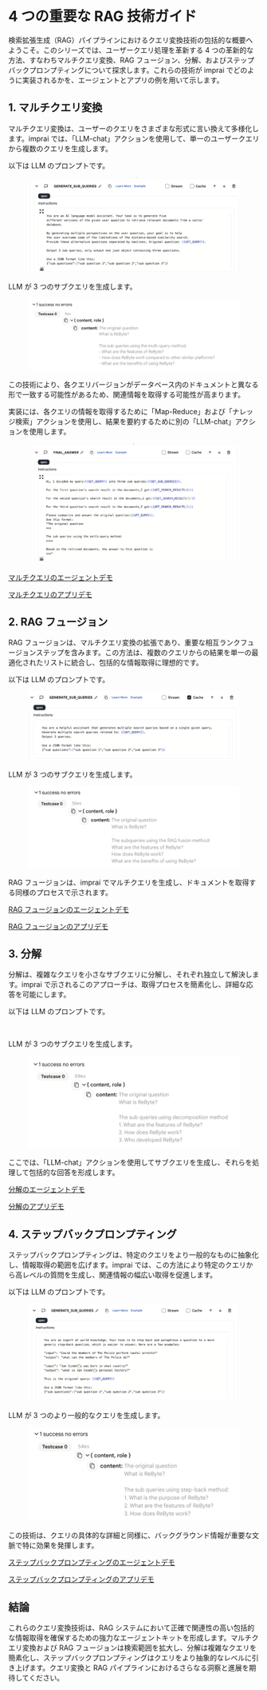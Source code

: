 # 4 つの重要な RAG 技術ガイド

検索拡張生成（RAG）パイプラインにおけるクエリ変換技術の包括的な概要へようこそ。このシリーズでは、ユーザークエリ処理を革新する 4 つの革新的な方法、すなわちマルチクエリ変換、RAG フュージョン、分解、およびステップバックプロンプティングについて探求します。これらの技術が imprai でどのように実装されるかを、エージェントとアプリの例を用いて示します。

## 1. マルチクエリ変換

マルチクエリ変換は、ユーザーのクエリをさまざまな形式に言い換えて多様化します。imprai では、「LLM-chat」アクションを使用して、単一のユーザークエリから複数のクエリを生成します。

以下は LLM のプロンプトです。

<figure><img src="../images/multi-query-1.png" alt=""></figure>

LLM が 3 つのサブクエリを生成します。

<figure><img src="../images/multi-query-2.png" alt=""></figure>

この技術により、各クエリバージョンがデータベース内のドキュメントと異なる形で一致する可能性があるため、関連情報を取得する可能性が高まります。

実装には、各クエリの情報を取得するために「Map-Reduce」および「ナレッジ検索」アクションを使用し、結果を要約するために別の「LLM-chat」アクションを使用します。

<figure><img src="../images/multi-query-3.png" alt=""></figure>

[マルチクエリのエージェントデモ](https://imprai.ai/p/21b2295005587a5375d8/callable/cd26de3861da546c210f/editor)

[マルチクエリのアプリデモ](https://imprai.ai/copilot/55f1b8fb7803c73c88d6/session/7bca7a6793)

## 2. RAG フュージョン

RAG フュージョンは、マルチクエリ変換の拡張であり、重要な相互ランクフュージョンステップを含みます。この方法は、複数のクエリからの結果を単一の最適化されたリストに統合し、包括的な情報取得に理想的です。

以下は LLM のプロンプトです。

<figure><img src="../images/rag-fusion-1.png" alt=""></figure>

LLM が 3 つのサブクエリを生成します。

<figure><img src="../images/rag-fusion-2.png" alt=""></figure>

RAG フュージョンは、imprai でマルチクエリを生成し、ドキュメントを取得する同様のプロセスで示されます。

[RAG フュージョンのエージェントデモ](https://imprai.ai/p/21b2295005587a5375d8/callable/103ce69a89b657efdfc0/editor)

[RAG フュージョンのアプリデモ](https://imprai.ai/copilot/1583ecb2733c95dea108/session/8ccc51d47f)

## 3. 分解

分解は、複雑なクエリを小さなサブクエリに分解し、それぞれ独立して解決します。imprai で示されるこのアプローチは、取得プロセスを簡素化し、詳細な応答を可能にします。

以下は LLM のプロンプトです。

<figure><img src="../images/decompositon-1.png" alt=""></figure>

LLM が 3 つのサブクエリを生成します。

<figure><img src="../images/decomposition-2.png" alt=""></figure>

ここでは、「LLM-chat」アクションを使用してサブクエリを生成し、それらを処理して包括的な回答を形成します。

[分解のエージェントデモ](https://imprai.ai/p/21b2295005587a5375d8/callable/99a7ce76993d93a43411/editor)

[分解のアプリデモ](https://imprai.ai/copilot/55f1b8fb7803c73c88d6/session/7bca7a6793)

## 4. ステップバックプロンプティング

ステップバックプロンプティングは、特定のクエリをより一般的なものに抽象化し、情報取得の範囲を広げます。imprai では、この方法により特定のクエリから高レベルの質問を生成し、関連情報の幅広い取得を促進します。

以下は LLM のプロンプトです。

<figure><img src="../images/step-back-1.png" alt=""></figure>

LLM が 3 つのより一般的なクエリを生成します。

<figure><img src="../images/step-back-2.png" alt=""></figure>

この技術は、クエリの具体的な詳細と同様に、バックグラウンド情報が重要な文脈で特に効果を発揮します。

[ステップバックプロンプティングのエージェントデモ](https://imprai.ai/p/21b2295005587a5375d8/callable/069845d6d867c11ef32d/editor)

[ステップバックプロンプティングのアプリデモ](https://imprai.ai/copilot/f527fbc4eca2d3fe326f/session/1dd77d8bd5)

## 結論

これらのクエリ変換技術は、RAG システムにおいて正確で関連性の高い包括的な情報取得を確保するための強力なエージェントキットを形成します。マルチクエリ変換および RAG フュージョンは検索範囲を拡大し、分解は複雑なクエリを簡素化し、ステップバックプロンプティングはクエリをより抽象的なレベルに引き上げます。クエリ変換と RAG パイプラインにおけるさらなる洞察と進展を期待してください。

